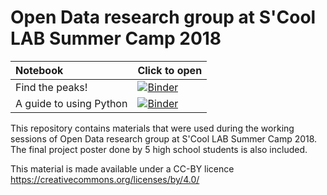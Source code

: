 # Open Data research group at S'Cool LAB Summer Camp 2018
|Notebook|Click to open|
|:--|:--|
|Find the peaks!|[![Binder](https://mybinder.org/badge.svg)](https://mybinder.org/v2/gh/cms-opendata-education/scool-lab-sc18-opendata/master?filepath=PeakDetectorAndDisplay_final.ipynb)|
|A guide to using Python|[![Binder](https://mybinder.org/badge.svg)](https://mybinder.org/v2/gh/cms-opendata-education/scool-lab-sc18-opendata/master?filepath=Guide-to-using-Python.ipynb)|


This repository contains materials that were used during the working sessions of Open Data research group at S'Cool LAB Summer Camp 2018. The 
final project poster done by 5 high school students is also included.

This material is made available under a CC-BY licence https://creativecommons.org/licenses/by/4.0/
